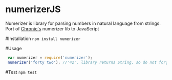 numerizerJS
===========

Numerizer is library for parsing numbers in natural language from strings.
Port of [Chronic's](https://github.com/mojombo/chronic) numerizer lib to JavaScript

#Installation
  `npm install numerizer`

#Usage

```javascript
 var numerizer = require('numerizer');
 numerizer('forty two'); //'42', library returns String, so do not forget to parseInt or parseFloat it
```
 
#Test
  `npm test`
